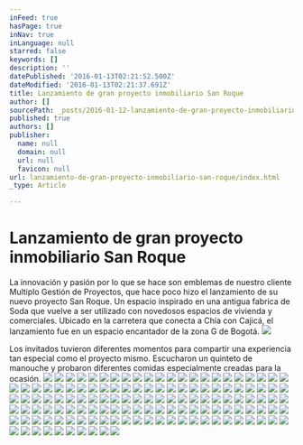 ```yaml
---
inFeed: true
hasPage: true
inNav: true
inLanguage: null
starred: false
keywords: []
description: ''
datePublished: '2016-01-13T02:21:52.500Z'
dateModified: '2016-01-13T02:21:37.691Z'
title: Lanzamiento de gran proyecto inmobiliario San Roque
author: []
sourcePath: _posts/2016-01-12-lanzamiento-de-gran-proyecto-inmobiliario-san-roque.md
published: true
authors: []
publisher:
  name: null
  domain: null
  url: null
  favicon: null
url: lanzamiento-de-gran-proyecto-inmobiliario-san-roque/index.html
_type: Article

---
```

# Lanzamiento de gran proyecto inmobiliario San Roque

La innovación y pasión por lo que se hace son emblemas de nuestro cliente Multiplo Gestión de Proyectos, que hace poco hizo el lanzamiento de su nuevo proyecto San Roque. Un espacio inspirado en una antigua fabrica de Soda que vuelve a ser utilizado con novedosos espacios de vivienda y comerciales. Ubicado en la carretera que conecta a Chía con Cajicá, el lanzamiento fue en un espacio encantador de la zona G de Bogotá.
![](https://s3-us-west-2.amazonaws.com/the-grid-img/p/356bbf30591095a0920cd1b82c3f73daf5c40ca7.jpg)

Los invitados tuvieron diferentes momentos para compartir una experiencia tan especial como el proyecto mismo. Escucharon un quinteto de manouche y probaron diferentes comidas especialmente creadas para la ocasión. ![](https://the-grid-user-content.s3-us-west-2.amazonaws.com/ab4b0480-d803-47da-935d-4dc8923fdb38.JPG)
![](https://the-grid-user-content.s3-us-west-2.amazonaws.com/05211311-2028-4337-9498-a9fed2337f60.JPG)
![](https://the-grid-user-content.s3-us-west-2.amazonaws.com/8484016a-2fe2-4b4d-a776-84de150c55c8.JPG)
![](https://the-grid-user-content.s3-us-west-2.amazonaws.com/dbb2e48d-357a-4e68-b769-be4cd07218c2.JPG)
![](https://the-grid-user-content.s3-us-west-2.amazonaws.com/9c468340-0407-44bb-9146-c0d0db95bb9d.JPG)
![](https://the-grid-user-content.s3-us-west-2.amazonaws.com/16e6dcd6-1aec-4247-a767-c238c93d2c19.JPG)
![](https://the-grid-user-content.s3-us-west-2.amazonaws.com/0c77e6ad-d899-416a-9167-c4a97a2a3760.JPG)
![](https://the-grid-user-content.s3-us-west-2.amazonaws.com/2478ef16-3d5b-49e7-a54a-dcff0e82671f.JPG)
![](https://the-grid-user-content.s3-us-west-2.amazonaws.com/ba88ccc2-9550-47f1-931a-32fc5f0a719d.JPG)
![](https://the-grid-user-content.s3-us-west-2.amazonaws.com/9c79bb31-826d-4ab0-a484-e27b68cbbaba.JPG)
![](https://the-grid-user-content.s3-us-west-2.amazonaws.com/6c8ca6d9-bc0d-42b6-b3a9-ed5150852342.JPG)
![](https://the-grid-user-content.s3-us-west-2.amazonaws.com/90913d89-84d6-4e05-b7b1-87c9ceabf991.JPG)
![](https://the-grid-user-content.s3-us-west-2.amazonaws.com/c934f38b-122c-496e-b63e-86cad488812e.JPG)
![](https://the-grid-user-content.s3-us-west-2.amazonaws.com/ede038e9-8445-48f9-9626-180c9b34d09f.JPG)
![](https://the-grid-user-content.s3-us-west-2.amazonaws.com/47583503-ae9a-4389-a9c5-ac04c3af3468.JPG)
![](https://the-grid-user-content.s3-us-west-2.amazonaws.com/a50d4b15-ce2b-478b-90fb-06fdbc0f3816.JPG)
![](https://the-grid-user-content.s3-us-west-2.amazonaws.com/4a4e544a-0939-48cb-a945-d8dafd3d759b.JPG)
![](https://the-grid-user-content.s3-us-west-2.amazonaws.com/29ed0881-6159-4310-ae92-26bf30159484.JPG)
![](https://the-grid-user-content.s3-us-west-2.amazonaws.com/9f21e714-2957-479c-9ecd-65f76501b525.JPG)
![](https://the-grid-user-content.s3-us-west-2.amazonaws.com/5f53acbb-3065-44a8-b7c0-cd1c3da2f23f.JPG)
![](https://the-grid-user-content.s3-us-west-2.amazonaws.com/1d1fb1e2-6b4f-45dc-b4bb-60c50250c3ff.JPG)
![](https://the-grid-user-content.s3-us-west-2.amazonaws.com/383c06d6-df16-4497-ae08-f51fd63abf63.JPG)
![](https://the-grid-user-content.s3-us-west-2.amazonaws.com/8b99e7c5-8459-4357-9d18-ba1fd343e068.JPG)
![](https://the-grid-user-content.s3-us-west-2.amazonaws.com/d293323d-b927-466d-807b-0556db149c78.JPG)
![](https://the-grid-user-content.s3-us-west-2.amazonaws.com/d376dde1-3b13-4e51-9fdd-beb819713894.JPG)
![](https://the-grid-user-content.s3-us-west-2.amazonaws.com/1689756f-8c3c-473d-856d-091243deb2d9.JPG)
![](https://the-grid-user-content.s3-us-west-2.amazonaws.com/cb72c57e-5f3f-47d5-8d7c-83f5056a9f4d.JPG)
![](https://the-grid-user-content.s3-us-west-2.amazonaws.com/7dc760ec-2b52-451c-a5c8-b2a8e85e764c.JPG)
![](https://the-grid-user-content.s3-us-west-2.amazonaws.com/d75c8737-3688-47bd-b822-bd3069fa2689.JPG)
![](https://the-grid-user-content.s3-us-west-2.amazonaws.com/f868f1ce-7066-460b-af25-89453dbbb676.JPG)
![](https://the-grid-user-content.s3-us-west-2.amazonaws.com/fb0aabe2-cee3-4f72-a3db-20ab83b43167.JPG)
![](https://the-grid-user-content.s3-us-west-2.amazonaws.com/c01a6061-7d86-40e7-8a03-5f3f8b3c046f.JPG)
![](https://the-grid-user-content.s3-us-west-2.amazonaws.com/6783a9e9-edc2-45d2-a3ed-a7df6d949185.JPG)
![](https://the-grid-user-content.s3-us-west-2.amazonaws.com/c620b969-6c50-4c55-ad28-2c03f12ae183.JPG)
![](https://the-grid-user-content.s3-us-west-2.amazonaws.com/11c3d84d-5bc1-4172-9c70-26bdbdb20459.JPG)
![](https://the-grid-user-content.s3-us-west-2.amazonaws.com/829df907-1d16-4cb1-8cfc-86a408f198e2.JPG)
![](https://the-grid-user-content.s3-us-west-2.amazonaws.com/71a453ee-b60c-4fc7-89b8-9cb2e5cbe62a.JPG)
![](https://the-grid-user-content.s3-us-west-2.amazonaws.com/7a2c08e9-ac84-4f89-b9c3-3776033e24e8.JPG)
![](https://the-grid-user-content.s3-us-west-2.amazonaws.com/2ed14a22-4801-40ff-9919-0c554c975b6e.JPG)
![](https://the-grid-user-content.s3-us-west-2.amazonaws.com/9428721d-c302-4c80-861c-f89c06c6581b.JPG)
![](https://the-grid-user-content.s3-us-west-2.amazonaws.com/6b199846-246d-47c3-af1c-73662749623f.JPG)
![](https://the-grid-user-content.s3-us-west-2.amazonaws.com/a0d5111f-4f45-44bd-8dd5-dc0074646483.JPG)
![](https://the-grid-user-content.s3-us-west-2.amazonaws.com/e609adbe-0212-44ea-b078-e2c64cb938a4.JPG)
![](https://the-grid-user-content.s3-us-west-2.amazonaws.com/cd0bd58c-c50d-4178-9bbd-de5798656c33.JPG)
![](https://the-grid-user-content.s3-us-west-2.amazonaws.com/a7f30d0f-3dcf-4c61-b97f-230656660eb3.JPG)
![](https://the-grid-user-content.s3-us-west-2.amazonaws.com/4af88eb8-f3db-4a2b-b658-378e4018636b.JPG)
![](https://the-grid-user-content.s3-us-west-2.amazonaws.com/d51d06dd-5b69-45c1-bb7d-e9e191b1bde1.JPG)
![](https://the-grid-user-content.s3-us-west-2.amazonaws.com/2c533380-24cb-47a6-818b-f29a7198ed59.JPG)
![](https://the-grid-user-content.s3-us-west-2.amazonaws.com/8d858ab2-6ae1-47c2-a557-5fea00719bd8.JPG)
![](https://the-grid-user-content.s3-us-west-2.amazonaws.com/39c6c63c-ee9c-470c-8885-9452174ef77c.JPG)
![](https://the-grid-user-content.s3-us-west-2.amazonaws.com/c2c244cf-feca-4788-bed6-63d17b356635.JPG)
![](https://the-grid-user-content.s3-us-west-2.amazonaws.com/d94b27ef-76ef-4176-a5de-760d6f71908d.JPG)
![](https://the-grid-user-content.s3-us-west-2.amazonaws.com/03f1fe3a-3d15-48ca-8215-15e4ea04540c.JPG)
![](https://the-grid-user-content.s3-us-west-2.amazonaws.com/385768fa-9ef3-42e9-97d3-9ac9e2da9e1b.JPG)
![](https://the-grid-user-content.s3-us-west-2.amazonaws.com/2398cd52-5e11-44a7-9dd7-32f02b24c6bd.JPG)
![](https://the-grid-user-content.s3-us-west-2.amazonaws.com/d5c777dc-5427-4fa6-887f-ef503f85fe79.JPG)
![](https://the-grid-user-content.s3-us-west-2.amazonaws.com/33311ecf-6fb8-4e1a-8443-fb5e5cd7f893.JPG)
![](https://the-grid-user-content.s3-us-west-2.amazonaws.com/d12b3dc9-b8a0-4cdc-8507-7e73f3a633e8.JPG)
![](https://the-grid-user-content.s3-us-west-2.amazonaws.com/3657e098-9d6c-4b7a-8f19-ee0b37dbbdfc.JPG)
![](https://the-grid-user-content.s3-us-west-2.amazonaws.com/5a54f52f-ff67-4214-aa61-0e4c9142ef1c.JPG)
![](https://the-grid-user-content.s3-us-west-2.amazonaws.com/ddd386a2-2051-49d0-890f-5815b3b55115.JPG)
![](https://the-grid-user-content.s3-us-west-2.amazonaws.com/1c9b6dcc-3998-4a7c-925f-4f43a1676446.JPG)
![](https://the-grid-user-content.s3-us-west-2.amazonaws.com/1ba1281e-eca3-496a-972c-821d1c134667.JPG)
![](https://the-grid-user-content.s3-us-west-2.amazonaws.com/8f4f1d8b-ba65-4b68-b5dc-3d3aef1038f6.JPG)
![](https://the-grid-user-content.s3-us-west-2.amazonaws.com/ebd93c73-3cc2-4c78-a94f-6dfee9196549.JPG)
![](https://the-grid-user-content.s3-us-west-2.amazonaws.com/1f0574a6-7fb6-46d0-bf32-39fe35599d21.JPG)
![](https://the-grid-user-content.s3-us-west-2.amazonaws.com/554f7946-6d5a-4570-8db1-d7e4e5a04a92.JPG)
![](https://the-grid-user-content.s3-us-west-2.amazonaws.com/f3ffc790-3955-419b-b9cb-14d294433fc6.JPG)
![](https://the-grid-user-content.s3-us-west-2.amazonaws.com/4815e4c4-9a4f-4057-8133-49ed7ad05bb7.JPG)
![](https://the-grid-user-content.s3-us-west-2.amazonaws.com/b25ae08b-3e22-4de6-8582-a3e181c3b3ab.JPG)
![](https://the-grid-user-content.s3-us-west-2.amazonaws.com/11ea6c6d-6173-47d6-96fc-0e5958762371.JPG)
![](https://the-grid-user-content.s3-us-west-2.amazonaws.com/35360022-d6bb-480c-b975-ac5d10508e3a.JPG)
![](https://the-grid-user-content.s3-us-west-2.amazonaws.com/332bc81a-c371-4c2a-8dae-82b7e4d759fb.JPG)
![](https://the-grid-user-content.s3-us-west-2.amazonaws.com/d2ef9bc3-6b4b-4e7f-a231-2c3da50fd5bf.JPG)
![](https://the-grid-user-content.s3-us-west-2.amazonaws.com/851dfff7-a154-42e6-8c4b-e5f8f247c385.JPG)
![](https://the-grid-user-content.s3-us-west-2.amazonaws.com/ecde6242-5e07-4eb4-8c13-87c3cfb50c01.JPG)
![](https://the-grid-user-content.s3-us-west-2.amazonaws.com/bf502447-885e-432b-aabd-b93c769b986a.JPG)
![](https://the-grid-user-content.s3-us-west-2.amazonaws.com/e9bc8faf-aace-429b-822e-a3e6c0318e81.JPG)
![](https://the-grid-user-content.s3-us-west-2.amazonaws.com/aa57e8d0-9408-443b-a92c-28919aca7ce5.JPG)
![](https://the-grid-user-content.s3-us-west-2.amazonaws.com/3f8d8a08-4767-4743-a8bb-9f6386c90f14.JPG)
![](https://the-grid-user-content.s3-us-west-2.amazonaws.com/46808fbf-4049-4c0e-9bd0-623cf1f01d08.JPG)
![](https://the-grid-user-content.s3-us-west-2.amazonaws.com/521cff4b-6d59-4b9a-8dfc-f292f7ba61a9.JPG)
![](https://the-grid-user-content.s3-us-west-2.amazonaws.com/15b186b4-8083-47a5-acba-915b6056ad7c.JPG)
![](https://the-grid-user-content.s3-us-west-2.amazonaws.com/074a190b-93c7-4bd3-820e-9eb030f011c4.JPG)
![](https://the-grid-user-content.s3-us-west-2.amazonaws.com/6a0ed97e-7a1e-4a77-9aaf-91062d9b70b5.JPG)
![](https://the-grid-user-content.s3-us-west-2.amazonaws.com/5bca2aae-25a8-4743-a8e2-413e768addae.JPG)
![](https://the-grid-user-content.s3-us-west-2.amazonaws.com/3a3a97b0-acc0-437b-a816-38a57d36f754.JPG)
![](https://the-grid-user-content.s3-us-west-2.amazonaws.com/e23eb036-8f31-41b7-bfec-e94f6e64567b.JPG)
![](https://the-grid-user-content.s3-us-west-2.amazonaws.com/1e189f9f-3ac1-4caf-bb8b-82b41fde0d4c.JPG)
![](https://the-grid-user-content.s3-us-west-2.amazonaws.com/ecd2c8df-88ce-4e90-82d5-90a1c25f5b74.JPG)
![](https://the-grid-user-content.s3-us-west-2.amazonaws.com/7bc05773-ce06-4cdb-ae57-128a8e8db8b2.JPG)
![](https://the-grid-user-content.s3-us-west-2.amazonaws.com/b7ae42a5-8763-4aaf-984f-dff8b8575d25.JPG)
![](https://the-grid-user-content.s3-us-west-2.amazonaws.com/c7d9fed1-b14c-4b57-a89a-8efea25cd382.JPG)
![](https://the-grid-user-content.s3-us-west-2.amazonaws.com/ee506c0b-2214-45dd-9162-59978e50758a.JPG)
![](https://the-grid-user-content.s3-us-west-2.amazonaws.com/f859e9d4-df58-421a-81de-1ed8830fc7ad.JPG)
![](https://the-grid-user-content.s3-us-west-2.amazonaws.com/569e9e2d-0aed-4435-a113-becf4ac82b6d.JPG)
![](https://the-grid-user-content.s3-us-west-2.amazonaws.com/e60086f1-8ea8-4121-a05d-8b15ea377c74.JPG)
![](https://the-grid-user-content.s3-us-west-2.amazonaws.com/5df77853-326b-4c62-b6a1-331251947786.JPG)
![](https://the-grid-user-content.s3-us-west-2.amazonaws.com/054ce2c6-5460-4c87-b3e4-9a15d8feb965.JPG)
![](https://the-grid-user-content.s3-us-west-2.amazonaws.com/fc747023-cdaa-42aa-a612-a3cd98b702a5.JPG)
![](https://the-grid-user-content.s3-us-west-2.amazonaws.com/bee4acf3-9378-41fd-9d45-c5ef592fd387.JPG)
![](https://the-grid-user-content.s3-us-west-2.amazonaws.com/5142b200-0c4e-4cc7-8c3a-606c7705976b.JPG)
![](https://the-grid-user-content.s3-us-west-2.amazonaws.com/9170cea2-b508-42c3-a65a-0eface0847ea.JPG)
![](https://the-grid-user-content.s3-us-west-2.amazonaws.com/7eae200f-e15d-471f-be13-77fae8211f89.JPG)
![](https://the-grid-user-content.s3-us-west-2.amazonaws.com/7f9077b9-3bd6-417e-8c49-804baac1eea2.JPG)
![](https://the-grid-user-content.s3-us-west-2.amazonaws.com/2753abeb-b458-40c1-9a9f-c8be884db1c0.JPG)
![](https://the-grid-user-content.s3-us-west-2.amazonaws.com/897a743c-65af-49ea-afd1-27f4ec261ce1.JPG)
![](https://the-grid-user-content.s3-us-west-2.amazonaws.com/4225f23c-05c8-47a0-806e-6ee486cc0f4b.JPG)
![](https://the-grid-user-content.s3-us-west-2.amazonaws.com/c47cd7e9-a506-4f9c-9260-8cc35f523816.JPG)
![](https://the-grid-user-content.s3-us-west-2.amazonaws.com/502daacd-a60a-4e2b-8797-64b59722ca1c.JPG)
![](https://the-grid-user-content.s3-us-west-2.amazonaws.com/d387b275-4176-4502-bd40-59df2604fc8a.JPG)
![](https://the-grid-user-content.s3-us-west-2.amazonaws.com/cde0af75-7767-4711-88bc-9910f354e1b0.JPG)
![](https://the-grid-user-content.s3-us-west-2.amazonaws.com/7608141f-b30d-47ad-84ac-8ce7af731088.JPG)
![](https://the-grid-user-content.s3-us-west-2.amazonaws.com/a9fec56a-b3f2-425a-81af-12409e9fd9b4.JPG)
![](https://the-grid-user-content.s3-us-west-2.amazonaws.com/e637a604-19ec-42e4-af3b-e479199cde44.JPG)
![](https://the-grid-user-content.s3-us-west-2.amazonaws.com/d5d4cde9-126b-4884-ae65-b10460b96c91.JPG)
![](https://the-grid-user-content.s3-us-west-2.amazonaws.com/2b46cb37-94f3-4904-9151-fdcf255f7cd9.JPG)
![](https://the-grid-user-content.s3-us-west-2.amazonaws.com/9ec51354-ad7b-4d40-b208-e505973a1944.JPG)
![](https://the-grid-user-content.s3-us-west-2.amazonaws.com/583e45b0-f001-4214-be2a-752c7ca17d58.JPG)
![](https://the-grid-user-content.s3-us-west-2.amazonaws.com/5fa6bcc7-08ca-468c-a8ed-ea62035af018.JPG)
![](https://the-grid-user-content.s3-us-west-2.amazonaws.com/3a12b5ba-5859-4074-8ed5-523a4ada647d.JPG)
![](https://the-grid-user-content.s3-us-west-2.amazonaws.com/cfffb610-d9f7-4c84-b07c-1e291c5c206e.JPG)
![](https://the-grid-user-content.s3-us-west-2.amazonaws.com/c5805e0a-5908-4739-a105-44ac04204fba.JPG)
![](https://the-grid-user-content.s3-us-west-2.amazonaws.com/fb6e1424-2ea5-4e3d-9014-a410cc97d541.JPG)
![](https://the-grid-user-content.s3-us-west-2.amazonaws.com/d98a0f8a-297c-4316-8346-879a5abb9dd1.JPG)
![](https://the-grid-user-content.s3-us-west-2.amazonaws.com/43fb78aa-9f3f-4a83-937c-07c0e939699e.JPG)
![](https://the-grid-user-content.s3-us-west-2.amazonaws.com/f60c6a9f-8954-4837-bb87-5117ee6f5eee.JPG)
![](https://the-grid-user-content.s3-us-west-2.amazonaws.com/ddab8a33-0cc3-481a-9d7b-bcb541fa973e.JPG)
![](https://the-grid-user-content.s3-us-west-2.amazonaws.com/0b9c8dfe-ac96-4f20-aa32-82ddceebb5b7.JPG)
![](https://the-grid-user-content.s3-us-west-2.amazonaws.com/9eff6901-6929-490d-86ce-e752d0c21656.JPG)
![](https://the-grid-user-content.s3-us-west-2.amazonaws.com/46a50a36-aa84-4c0d-b9c0-9c2e0fceee36.JPG)
![](https://the-grid-user-content.s3-us-west-2.amazonaws.com/25758604-19b5-4aa4-a459-baa0a14a308f.JPG)
